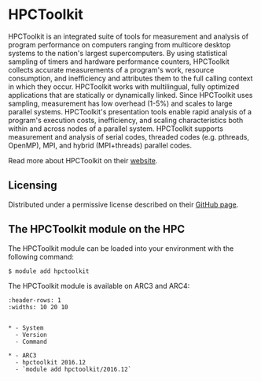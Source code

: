 # HPCToolkit

HPCToolkit is an integrated suite of tools for measurement and analysis of program performance on computers ranging from multicore desktop systems to the nation's largest supercomputers. By using statistical sampling of timers and hardware performance counters, HPCToolkit collects accurate measurements of a program's work, resource consumption, and inefficiency and attributes them to the full calling context in which they occur. HPCToolkit works with multilingual, fully optimized applications that are statically or dynamically linked. Since HPCToolkit uses sampling, measurement has low overhead (1-5%) and scales to large parallel systems. HPCToolkit's presentation tools enable rapid analysis of a program's execution costs, inefficiency, and scaling characteristics both within and across nodes of a parallel system. HPCToolkit supports measurement and analysis of serial codes, threaded codes (e.g. pthreads, OpenMP), MPI, and hybrid (MPI+threads) parallel codes.



Read more about HPCToolkit on their [website](http://hpctoolkit.org/).





## Licensing 

Distributed under a permissive license described on their [GitHub page](https://github.com/HPCToolkit/hpctoolkit/blob/master/README.License).



## The HPCToolkit module on the HPC

The HPCToolkit module can be loaded into your environment with the following command:

```bash
$ module add hpctoolkit
```

The HPCToolkit module is available on ARC3 and ARC4:

```{list-table}
:header-rows: 1
:widths: 10 20 10


* - System
  - Version
  - Command

* - ARC3
  - hpctoolkit 2016.12
  - `module add hpctoolkit/2016.12`

```